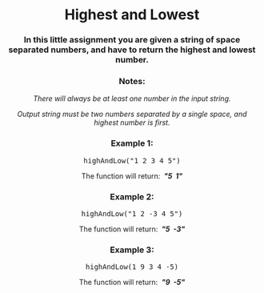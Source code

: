 <div align = "center">

# Highest and Lowest

</div>

<div align = "center">

<h3>In this little assignment you are given a string of space separated numbers, and have to return the highest and lowest number.</h3>

<h3>Notes:</h3>

<p> <em>There will always be at least one number in the input string.</em> </p>

<p> <em>Output string must be two numbers separated by a single space, and highest number is first.</em> </p>

</div>

<div align = "center">

<h3>Example 1:</h3>

<pre>highAndLow("1 2 3 4 5")</pre>

<p>The function will return: &nbsp;<strong><em>"5 &nbsp;1"</em></strong></p>

<h3>Example 2:</h3>

<pre>highAndLow("1 2 -3 4 5")</pre>

<p>The function will return: &nbsp;<strong><em>"5 &nbsp;-3"</em></strong></p>

<h3>Example 3:</h3>

<pre>highAndLow(1 9 3 4 -5)</pre>

<p>The function will return: &nbsp;<strong><em>"9 &nbsp;-5"</em></strong></p>

</div>
